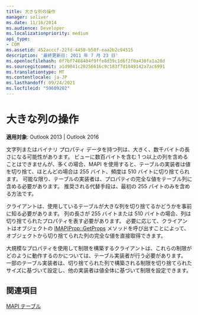 ```yaml
---
title: 大きな列の操作
manager: soliver
ms.date: 11/16/2014
ms.audience: Developer
ms.localizationpriority: medium
api_type:
- COM
ms.assetid: 452acccf-22fd-4450-b50f-eaa2b2c94515
description: '最終更新日: 2011 年 7 月 23 日'
ms.openlocfilehash: 0f7bf7488404f9ffe8d39c1d6f2f0a430fa1a20d
ms.sourcegitcommit: a1d9041c20256616c9c183f7d1049142a7ac6991
ms.translationtype: MT
ms.contentlocale: ja-JP
ms.lasthandoff: 09/24/2021
ms.locfileid: "59609202"
---
```

# <a name="working-with-large-columns"></a>大きな列の操作

  
  
**適用対象**: Outlook 2013 | Outlook 2016 
  
文字列またはバイナリ プロパティ データを持つ列は、大きく、数千バイトの長さになる可能性があります。 ビューに数百バイトを含む 1 つ以上の列を含めることはできませんが、多くの場合、MAPI を使用すると、テーブルの実装者は値を切り捨て、ほとんどの場合は 255 バイト、頻度は 510 バイトに切り捨てられます。 可能な限り、テーブルの実装者は、プロパティの完全な値をテーブル列に含める必要があります。 推奨される代替手段は、最初の 255 バイトのみを含める方法です。
  
クライアントは、使用しているテーブルが大きな列を切り捨てるかどうかを事前に知る必要があります。 列の長さが 255 バイトまたは 510 バイトの場合、列は切り捨てられたプロパティを表す必要があります。 必要に応じて、クライアントはオブジェクトの [IMAPIProp::GetProps](imapiprop-getprops.md) メソッドを呼び出すことによって、オブジェクトから切り捨てられた列の完全な値を直接取得できます。 
  
大規模なプロパティを使用して制限を構築するクライアントは、これらの制限がどのように動作するのかについては、テーブル実装者が行う必要があります。 一部のテーブル実装者は、切り捨てられた列で構築される制限を切り捨てられたサイズに基づいて設定し、他の実装者は値全体に基づいて制限を設定できます。 
  
## <a name="see-also"></a>関連項目



[MAPI テーブル](mapi-tables.md)

